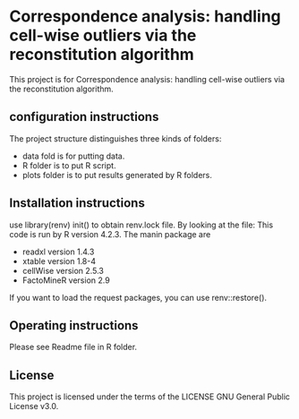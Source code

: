 # Correspondence analysis: handling cell-wise outliers via the reconstitution algorithm
This project is for Correspondence analysis: handling cell-wise outliers via the reconstitution algorithm.

## configuration instructions
The project structure distinguishes three kinds of folders:
- data fold is for putting data.
- R folder is to put R script.
- plots folder is to put results generated by R folders.

## Installation instructions
use library(renv) init() to obtain renv.lock file. By looking at the file:
This code is run by R version 4.2.3.
The manin package are
- readxl version 1.4.3
- xtable version 1.8-4
- cellWise  version 2.5.3
- FactoMineR version 2.9

If you want to load the request packages, you can use renv::restore().

## Operating instructions
Please see Readme file in R folder.

## License
This project is licensed under the terms of the LICENSE GNU General Public License v3.0.
